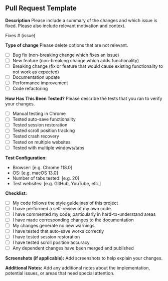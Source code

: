 ## Pull Request Template

**Description**
Please include a summary of the changes and which issue is fixed. Please also include relevant motivation and context.

Fixes # (issue)

**Type of change**
Please delete options that are not relevant.

- [ ] Bug fix (non-breaking change which fixes an issue)
- [ ] New feature (non-breaking change which adds functionality)
- [ ] Breaking change (fix or feature that would cause existing functionality to not work as expected)
- [ ] Documentation update
- [ ] Performance improvement
- [ ] Code refactoring

**How Has This Been Tested?**
Please describe the tests that you ran to verify your changes.

- [ ] Manual testing in Chrome
- [ ] Tested auto-save functionality
- [ ] Tested session restoration
- [ ] Tested scroll position tracking
- [ ] Tested crash recovery
- [ ] Tested on multiple websites
- [ ] Tested with multiple windows/tabs

**Test Configuration:**
- Browser: [e.g. Chrome 118.0]
- OS: [e.g. macOS 13.0]
- Number of tabs tested: [e.g. 20]
- Test websites: [e.g. GitHub, YouTube, etc.]

**Checklist:**
- [ ] My code follows the style guidelines of this project
- [ ] I have performed a self-review of my own code
- [ ] I have commented my code, particularly in hard-to-understand areas
- [ ] I have made corresponding changes to the documentation
- [ ] My changes generate no new warnings
- [ ] I have tested that auto-save works correctly
- [ ] I have tested session restoration
- [ ] I have tested scroll position accuracy
- [ ] Any dependent changes have been merged and published

**Screenshots (if applicable):**
Add screenshots to help explain your changes.

**Additional Notes:**
Add any additional notes about the implementation, potential issues, or areas that need special attention.
